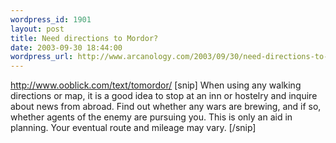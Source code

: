 ```yaml
--- 
wordpress_id: 1901
layout: post
title: Need directions to Mordor?
date: 2003-09-30 18:44:00
wordpress_url: http://www.arcanology.com/2003/09/30/need-directions-to-mordor/
---
```

<a href="http://www.ooblick.com/text/tomordor/">http://www.ooblick.com/text/tomordor/</a> [snip] When using any walking directions or map, it is a good idea to stop at an inn or hostelry and inquire about news from abroad. Find out whether any wars are brewing, and if so, whether agents of the enemy are pursuing you. This is only an aid in planning. Your eventual route and mileage may vary. [/snip]